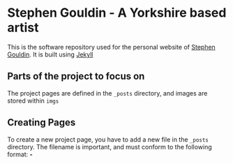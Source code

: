 # Stephen Gouldin - A Yorkshire based artist

This is the software repository used for the personal website of [Stephen Gouldin](http://www.gouldin.online/). It is built using [Jekyll](https://jekyllrb.com/)

## Parts of the project to focus on

The project pages are defined in the `_posts` directory, and images are stored within `imgs`

## Creating Pages

To create a new project page, you have to add a new file in the `_posts` directory. The filename is important, and must conform to the following format: **<date>-<title>.markdown** (e.g. 2016-04-05-Clarisse.markdown). The contents of this file define the contents of the page along with some header information about the page (e.g. title, icon in the front page carousel. etc.). The structure of a file would look something like this:

    ---
    title:     "I am the title of a new page"
    permalink: Page_URL_in_Address-bar
    icon:      imgs/carousel_icon_from_imgs_directory.jpg
    layout:    default
    ---

    This is a page written in markdown.

    # The hash symbol defines a heading 

    You can add images from the images directory by adding something similar to the following:

    ![Some title for the image](imgs/filename_to_image.jpg)

# Copyright

© Stephen Gouldin - All rights reserved
